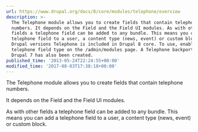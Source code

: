 ```yaml
---
url: https://www.drupal.org/docs/8/core/modules/telephone/overview
description: >-
  The Telephone module allows you to create fields that contain telephone
  numbers. It depends on the Field and the Field UI modules. As with other
  fields a telephone field can be added to any bundle. This means you can add a
  telephone field to a user, a content type (news, event) or custom block.
  Drupal versions Telephone is included in Drupal 8 core. To use, enable to
  telephone field type on the /admin/modules page. A Telephone backport for
  Drupal 7 has also been created.
published_time: '2013-05-24T22:24:55+00:00'
modified_time: '2017-08-03T17:38:18+00:00'
---
```

The Telephone module allows you to create fields that contain telephone numbers.

It depends on the Field and the Field UI modules.

As with other fields a telephone field can be added to any bundle. This means you can add a telephone field to a user, a content type (news, event) or custom block.